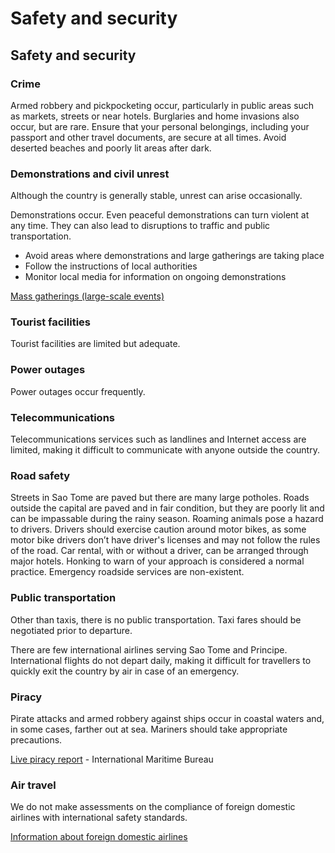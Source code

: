 # Safety and security

## Safety and security

### Crime

Armed robbery and pickpocketing occur, particularly in public areas such as markets, streets or near hotels. Burglaries and home invasions also occur, but are rare. Ensure that your personal belongings, including your passport and other travel documents, are secure at all times. Avoid deserted beaches and poorly lit areas after dark.

### Demonstrations and civil unrest

Although the country is generally stable, unrest can arise occasionally.

Demonstrations occur. Even peaceful demonstrations can turn violent at any time. They can also lead to disruptions to traffic and public transportation.

* Avoid areas where demonstrations and large gatherings are taking place
* Follow the instructions of local authorities
* Monitor local media for information on ongoing demonstrations

[Mass gatherings (large-scale events)](https://travel.gc.ca/travelling/health-safety/mass-gatherings)

### Tourist facilities

Tourist facilities are limited but adequate.

### Power outages

Power outages occur frequently.

### Telecommunications

Telecommunications services such as landlines and Internet access are limited, making it difficult to communicate with anyone outside the country.

### Road safety

Streets in Sao Tome are paved but there are many large potholes. Roads outside the capital are paved and in fair condition, but they are poorly lit and can be impassable during the rainy season. Roaming animals pose a hazard to drivers. Drivers should exercise caution around motor bikes, as some motor bike drivers don’t have driver's licenses and may not follow the rules of the road. Car rental, with or without a driver, can be arranged through major hotels. Honking to warn of your approach is considered a normal practice. Emergency roadside services are non-existent.

### Public transportation

Other than taxis, there is no public transportation. Taxi fares should be negotiated prior to departure.

There are few international airlines serving Sao Tome and Principe. International flights do not depart daily, making it difficult for travellers to quickly exit the country by air in case of an emergency.

### Piracy

Pirate attacks and armed robbery against ships occur in coastal waters and, in some cases, farther out at sea. Mariners should take appropriate precautions.

[Live piracy report](https://icc-ccs.org/index.php/piracy-reporting-centre) - International Maritime Bureau

### Air travel

We do not make assessments on the compliance of foreign domestic airlines with international safety standards.

[Information about foreign domestic airlines](https://travel.gc.ca/air/in-flight-safety#other)